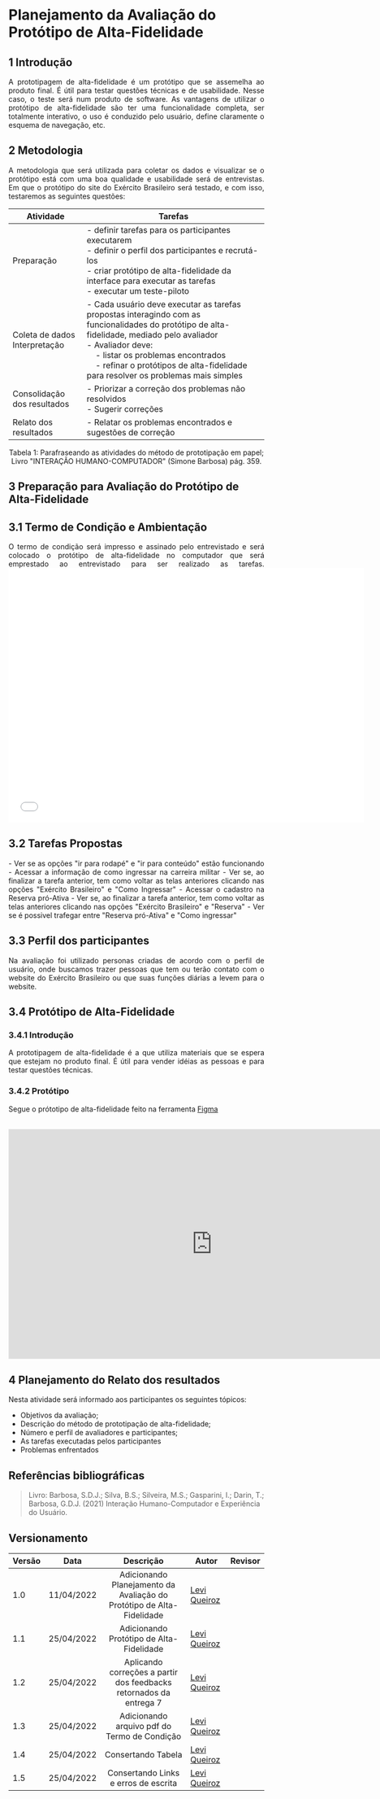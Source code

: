 # Planejamento da Avaliação do Protótipo de Alta-Fidelidade

## 1 Introdução
<div style="text-align: justify">
A prototipagem de alta-fidelidade é um protótipo que se assemelha ao produto final. É útil para testar questões técnicas e de usabilidade. Nesse caso, o teste será num produto de software. As vantagens de utilizar o protótipo de alta-fidelidade são ter uma funcionalidade completa, ser totalmente interativo, o uso é conduzido pelo usuário, define claramente o esquema de navegação, etc.
</div>

## 2 Metodologia
<div style="text-align: justify">
A metodologia que será utilizada para coletar os dados e visualizar se o protótipo está com uma boa qualidade e usabilidade será de entrevistas. Em que o protótipo do site do Exército Brasileiro será testado, e com isso, testaremos as seguintes questões:
</div>

|Atividade|Tarefas|
|--|--|
|Preparação| - definir tarefas para os participantes executarem <br> - definir o perfil dos participantes e recrutá-los <br> - criar protótipo de alta-fidelidade da interface para executar as tarefas <br> - executar um teste-piloto|
|Coleta de dados <br> Interpretação| - Cada usuário deve executar as tarefas propostas interagindo com as funcionalidades do protótipo de alta-fidelidade, mediado pelo avaliador <br> - Avaliador deve: <br> &nbsp; &nbsp; - listar os problemas encontrados <br> &nbsp; &nbsp; - refinar o protótipos de alta-fidelidade para resolver os problemas mais simples|
|Consolidação dos resultados| - Priorizar a correção dos problemas não resolvidos <br> - Sugerir correções|
|Relato dos resultados| - Relatar os problemas encontrados e sugestões de correção|

<center width="50px">Tabela 1: Parafraseando as atividades do método de prototipação em papel; Livro "INTERAÇÃO HUMANO-COMPUTADOR" (Simone Barbosa) pág. 359.</center>

## 3 Preparação para Avaliação do Protótipo de Alta-Fidelidade

## 3.1 Termo de Condição e Ambientação
<div style="text-align: justify">
O termo de condição será impresso e assinado pelo entrevistado e será colocado o protótipo de alta-fidelidade no computador que será emprestado ao entrevistado para ser realizado as tarefas.

<embed src="../../arquivos/Termo_de_condicao_protoAlta.pdf" width="700" height="500" type='application/pdf'>

</div>


## 3.2 Tarefas Propostas
<div style="text-align: justify">
- Ver se as opções "ir para rodapé" e "ir para conteúdo" estão funcionando
- Acessar a informação de como ingressar na carreira militar
- Ver se, ao finalizar a tarefa anterior, tem como voltar as telas anteriores clicando nas opções "Exército Brasileiro" e "Como Ingressar"
- Acessar o cadastro na Reserva pró-Ativa
- Ver se, ao finalizar a tarefa anterior, tem como voltar as telas anteriores clicando nas opções "Exército Brasileiro" e "Reserva"
- Ver se é possivel trafegar entre "Reserva pró-Ativa" e "Como ingressar"
</div>

## 3.3 Perfil dos participantes
<div style="text-align: justify">
Na avaliação foi utilizado personas criadas de acordo com o perfil de usuário, onde buscamos trazer pessoas que tem ou terão contato com o website do Exército Brasileiro ou que suas funções diárias a levem para o website.
</div>

## 3.4 Protótipo de Alta-Fidelidade

### 3.4.1 Introdução
<div style="text-align: justify">
A prototipagem de alta-fidelidade é a que utiliza materiais que se espera que estejam no produto final. É útil para vender idéias as pessoas e para testar questões técnicas.
</div>

### 3.4.2 Protótipo
<div style="text-align: justify">

Segue o prótotipo de alta-fidelidade feito na ferramenta [Figma](https://www.figma.com/)

</div>

<br>

<iframe style="border: 1px solid rgba(0, 0, 0, 0.1);" width="800" height="450" src="https://www.figma.com/embed?embed_host=share&url=https://www.figma.com/proto/7nrFDn2P0REVY7IR9ohJpe/Untitled?node-id=7%3A106&scaling=min-zoom&page-id=0%3A1&starting-point-node-id=7%3A106" allowfullscreen></iframe>

## 4 Planejamento do Relato dos resultados
<div style="text-align: justify">
Nesta atividade será informado aos participantes os seguintes tópicos:

- Objetivos da avaliação;
- Descrição do método de prototipação de alta-fidelidade;
- Número e perfil de avaliadores e participantes;
- As tarefas executadas pelos participantes
- Problemas enfrentados
</div>

## Referências bibliográficas
> Livro: Barbosa, S.D.J.; Silva, B.S.; Silveira, M.S.; Gasparini, I.; Darin, T.; Barbosa, G.D.J. (2021) Interação Humano-Computador e Experiência do Usuário. 

## Versionamento
|Versão|Data|Descrição|Autor|Revisor|
|------|----|:---------:|-----|-----|
|1.0|11/04/2022|Adicionando Planejamento da Avaliação do Protótipo de Alta-Fidelidade|[Levi Queiroz](github.com/LeviQ27)||
|1.1|25/04/2022|Adicionando Protótipo de Alta-Fidelidade|[Levi Queiroz](github.com/LeviQ27)||
|1.2|25/04/2022| Aplicando correções a partir dos feedbacks retornados da entrega 7 | [Levi Queiroz](https://github.com/LeviQ27)||
|1.3|25/04/2022| Adicionando arquivo pdf do Termo de Condição | [Levi Queiroz](https://github.com/LeviQ27)||
|1.4|25/04/2022| Consertando Tabela | [Levi Queiroz](https://github.com/LeviQ27)||
|1.5|25/04/2022| Consertando Links e erros de escrita | [Levi Queiroz](https://github.com/LeviQ27)||